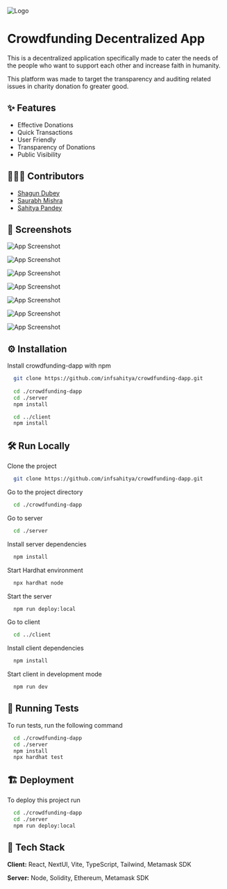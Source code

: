 
![Logo](https://socialify.git.ci/infsahitya/crowdfunding-dapp/image?description=1&descriptionEditable=Donate%20Money%20%F0%9F%92%B5%20Spread%20Humanity%20%F0%9F%98%87&forks=1&issues=1&language=1&logo=https%3A%2F%2Fwww.svgrepo.com%2Fshow%2F299703%2Fdollar-coin.svg&name=1&owner=1&pulls=1&stargazers=1&theme=Auto)


# Crowdfunding Decentralized App

This is a decentralized application specifically made to cater the needs of the people who want to support each other and increase faith in humanity.

This platform was made to target the transparency and auditing related issues in charity donation fo greater good.


## ✨ Features

- Effective Donations
- Quick Transactions
- User Friendly
- Transparency of Donations
- Public Visibility


## 🧑🏻‍🔬 Contributors

- [Shagun Dubey](https://github.com/shagunDubey1)
- [Saurabh Mishra](https://github.com/itstiesto)
- [Sahitya Pandey](https://github.com/infsahitya)


## 📸 Screenshots

![App Screenshot](https://raw.githubusercontent.com/infsahitya/crowdfunding-dapp/main/client/src/assets/Screenshot%202024-05-30%20061829.png)

![App Screenshot](https://raw.githubusercontent.com/infsahitya/crowdfunding-dapp/main/client/src/assets/Screenshot%20(80).png)

![App Screenshot](https://raw.githubusercontent.com/infsahitya/crowdfunding-dapp/main/client/src/assets/Screenshot%20(81).png)

![App Screenshot](https://raw.githubusercontent.com/infsahitya/crowdfunding-dapp/main/client/src/assets/Screenshot%20(82).png)

![App Screenshot](https://raw.githubusercontent.com/infsahitya/crowdfunding-dapp/main/client/src/assets/Screenshot%20(83).png)

![App Screenshot](https://raw.githubusercontent.com/infsahitya/crowdfunding-dapp/main/client/src/assets/Screenshot%20(86).png)

![App Screenshot](https://raw.githubusercontent.com/infsahitya/crowdfunding-dapp/main/client/src/assets/Screenshot%202024-05-31%20013058.png)


## ⚙️ Installation

Install crowdfunding-dapp with npm

```bash
  git clone https://github.com/infsahitya/crowdfunding-dapp.git
  
  cd ./crowdfunding-dapp
  cd ./server
  npm install

  cd ../client
  npm install
```
    
## 🛠️ Run Locally

Clone the project

```bash
  git clone https://github.com/infsahitya/crowdfunding-dapp.git
```

Go to the project directory

```bash
  cd ./crowdfunding-dapp
```

Go to server

```bash
  cd ./server
```

Install server dependencies

```bash
  npm install
```

Start Hardhat environment

```bash
  npx hardhat node
```

Start the server

```bash
  npm run deploy:local
```

Go to client

```bash
  cd ../client
```

Install client dependencies

```bash
  npm install
```

Start client in development mode

```bash
  npm run dev
```


## 🧪 Running Tests

To run tests, run the following command

```bash
  cd ./crowdfunding-dapp
  cd ./server
  npm install
  npx hardhat test
```


## 🏗️ Deployment

To deploy this project run

```bash
  cd ./crowdfunding-dapp
  cd ./server
  npm run deploy:local
```


## 🔦 Tech Stack

**Client:** React, NextUI, Vite, TypeScript, Tailwind, Metamask SDK

**Server:** Node, Solidity, Ethereum, Metamask SDK

